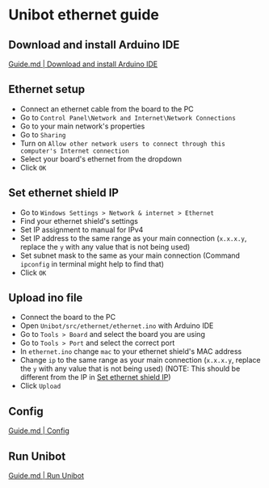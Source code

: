 # Unibot ethernet guide

## Download and install Arduino IDE
[Guide.md | Download and install Arduino IDE](Guide.md#download-and-install-arduino-ide)

## Ethernet setup
- Connect an ethernet cable from the board to the PC
- Go to `Control Panel\Network and Internet\Network Connections`
- Go to your main network's properties
- Go to `Sharing`
- Turn on `Allow other network users to connect through this computer's Internet connection`
- Select your board's ethernet from the dropdown
- Click `OK`

## Set ethernet shield IP
- Go to `Windows Settings > Network & internet > Ethernet`
- Find your ethernet shield's settings
- Set IP assignment to manual for IPv4
- Set IP address to the same range as your main connection (`x.x.x.y`, replace the `y` with any value that is not being used)
- Set subnet mask to the same as your main connection (Command `ipconfig` in terminal might help to find that)
- Click `OK`

## Upload ino file
- Connect the board to the PC
- Open `Unibot/src/ethernet/ethernet.ino` with Arduino IDE
- Go to `Tools > Board` and select the board you are using 
- Go to `Tools > Port` and select the correct port
- In `ethernet.ino` change `mac` to your ethernet shield's MAC address
- Change `ip` to the same range as your main connection (`x.x.x.y`, replace the `y` with any value that is not being used) (NOTE: This should be different from the IP in [Set ethernet shield IP](#set-ethernet-shield-ip))
- Click `Upload`

## Config
[Guide.md | Config](Guide.md#config)

## Run Unibot
[Guide.md | Run Unibot](Guide.md#run-unibot)